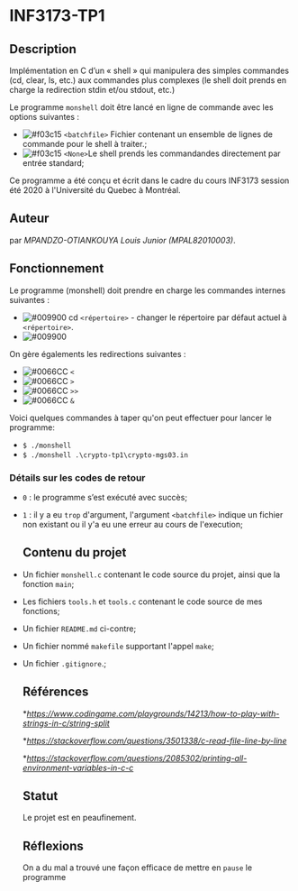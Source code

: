# INF3173-TP1
## Description

Implémentation en C d’un « shell » qui manipulera des simples commandes (cd, clear, ls, etc.) aux commandes plus complexes (le shell doit prends en charge la redirection stdin et/ou stdout, etc.) 

Le programme `monshell` doit être lancé en ligne de commande avec les options suivantes :
* ![#f03c15](https://placehold.it/15/f03c15/000000?text=+) `<batchfile>`  Fichier contenant un ensemble de lignes de commande pour le shell à traiter.;
* ![#f03c15](https://placehold.it/15/f03c15/000000?text=+) `<None>`Le shell prends les commandandes directement par entrée standard;
   
Ce programme a été conçu et écrit dans le cadre du cours INF3173 session été 2020 à l'Université du Quebec à Montréal.
## Auteur

   par *_MPANDZO-OTIANKOUYA_* _Louis Junior_ *(MPAL82010003)*.

   ## Fonctionnement

   Le programme (monshell) doit prendre en charge les commandes internes suivantes :
   * ![#009900](https://placehold.it/15/009900/000000?text=+) cd `<répertoire>` - changer le répertoire par défaut actuel à `<répertoire>`. 
   * ![#009900](https://placehold.it/15/009900/000000?text=+) 
   
   On gère égalements les redirections suivantes : 
   * ![#0066CC](https://placehold.it/15/0066CC/000000?text=+) `<`
   * ![#0066CC](https://placehold.it/15/0066CC/000000?text=+) `>`
   * ![#0066CC](https://placehold.it/15/0066CC/000000?text=+) `>>`
   * ![#0066CC](https://placehold.it/15/0066CC/000000?text=+) `&`
   
   Voici quelques commandes à taper qu'on peut effectuer pour lancer le programme:
   + `$ ./monshell`
   + `$ ./monshell .\crypto-tp1\crypto-mgs03.in`
   
   
   ### Détails sur les codes de retour
 + `0` : le programme s’est exécuté avec succès;
 + `1` : il y a eu `trop` d'argument, l'argument `<batchfile>` indique un fichier non existant ou il y'a eu une erreur au cours de l'execution;

   ## Contenu du projet

- Un fichier `monshell.c` contenant le code source du projet, ainsi que la fonction `main`;
- Les fichiers `tools.h` et `tools.c` contenant le code source de mes fonctions;
- Un fichier `README.md` ci-contre;
- Un fichier nommé `makefile` supportant l'appel `make`;
- Un fichier ``.gitignore``.;

   ## Références

   **https://www.codingame.com/playgrounds/14213/how-to-play-with-strings-in-c/string-split*
   
   **https://stackoverflow.com/questions/3501338/c-read-file-line-by-line*
   
   **https://stackoverflow.com/questions/2085302/printing-all-environment-variables-in-c-c*

   ## Statut

   Le projet est en peaufinement.

   ## Réflexions
   
   On a du mal a trouvé une façon efficace de mettre en `pause` le programme
   
